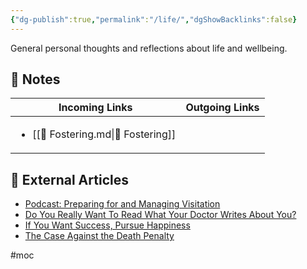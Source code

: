 ```yaml
---
{"dg-publish":true,"permalink":"/life/","dgShowBacklinks":false}
---
```



General personal thoughts and reflections about life and wellbeing.

## 📔 Notes

| Incoming Links                                       | Outgoing Links |
| ---------------------------------------------------- | -------------- |
| <ul><li>[[📘 Fostering.md\\|📘 Fostering]]</li></ul> | <ul></ul>      |


## 📰 External Articles

- [Podcast: Preparing for and Managing Visitation](https://www.youtube.com/watch?v=N6x83KQ1Tmo)
- [Do You Really Want To Read What Your Doctor Writes About You?](https://www.theatlantic.com/health/archive/2022/11/doctor-patient-medical-notes-health-info-awareness/672123/?utm_source=feed)
- [If You Want Success, Pursue Happiness](https://www.theatlantic.com/family/archive/2022/10/prioritizing-happiness-before-success/671714/?utm_source=feed)
- [The Case Against the Death Penalty](https://www.theatlantic.com/newsletters/archive/2022/10/the-case-against-the-death-penalty/671716/?utm_source=feed)


#moc 